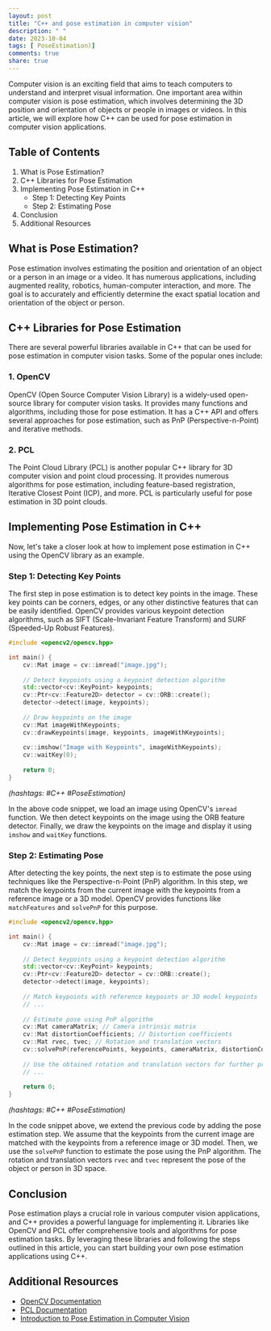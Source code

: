```yaml
---
layout: post
title: "C++ and pose estimation in computer vision"
description: " "
date: 2023-10-04
tags: [ PoseEstimation)]
comments: true
share: true
---
```


Computer vision is an exciting field that aims to teach computers to understand and interpret visual information. One important area within computer vision is pose estimation, which involves determining the 3D position and orientation of objects or people in images or videos. In this article, we will explore how C++ can be used for pose estimation in computer vision applications.

## Table of Contents

1. What is Pose Estimation?
2. C++ Libraries for Pose Estimation
3. Implementing Pose Estimation in C++
   - Step 1: Detecting Key Points
   - Step 2: Estimating Pose
4. Conclusion
5. Additional Resources

## What is Pose Estimation?

Pose estimation involves estimating the position and orientation of an object or a person in an image or a video. It has numerous applications, including augmented reality, robotics, human-computer interaction, and more. The goal is to accurately and efficiently determine the exact spatial location and orientation of the object or person.

## C++ Libraries for Pose Estimation

There are several powerful libraries available in C++ that can be used for pose estimation in computer vision tasks. Some of the popular ones include:

### 1. OpenCV

OpenCV (Open Source Computer Vision Library) is a widely-used open-source library for computer vision tasks. It provides many functions and algorithms, including those for pose estimation. It has a C++ API and offers several approaches for pose estimation, such as PnP (Perspective-n-Point) and iterative methods.

### 2. PCL

The Point Cloud Library (PCL) is another popular C++ library for 3D computer vision and point cloud processing. It provides numerous algorithms for pose estimation, including feature-based registration, Iterative Closest Point (ICP), and more. PCL is particularly useful for pose estimation in 3D point clouds.

## Implementing Pose Estimation in C++

Now, let's take a closer look at how to implement pose estimation in C++ using the OpenCV library as an example.

### Step 1: Detecting Key Points

The first step in pose estimation is to detect key points in the image. These key points can be corners, edges, or any other distinctive features that can be easily identified. OpenCV provides various keypoint detection algorithms, such as SIFT (Scale-Invariant Feature Transform) and SURF (Speeded-Up Robust Features).

```cpp
#include <opencv2/opencv.hpp>

int main() {
    cv::Mat image = cv::imread("image.jpg");
    
    // Detect keypoints using a keypoint detection algorithm
    std::vector<cv::KeyPoint> keypoints;
    cv::Ptr<cv::Feature2D> detector = cv::ORB::create();
    detector->detect(image, keypoints);
    
    // Draw keypoints on the image
    cv::Mat imageWithKeypoints;
    cv::drawKeypoints(image, keypoints, imageWithKeypoints);
    
    cv::imshow("Image with Keypoints", imageWithKeypoints);
    cv::waitKey(0);
    
    return 0;
}
```
*(hashtags: #C++ #PoseEstimation)*

In the above code snippet, we load an image using OpenCV's `imread` function. We then detect keypoints on the image using the ORB feature detector. Finally, we draw the keypoints on the image and display it using `imshow` and `waitKey` functions.

### Step 2: Estimating Pose

After detecting the key points, the next step is to estimate the pose using techniques like the Perspective-n-Point (PnP) algorithm. In this step, we match the keypoints from the current image with the keypoints from a reference image or a 3D model. OpenCV provides functions like `matchFeatures` and `solvePnP` for this purpose.

```cpp
#include <opencv2/opencv.hpp>

int main() {
    cv::Mat image = cv::imread("image.jpg");
    
    // Detect keypoints using a keypoint detection algorithm
    std::vector<cv::KeyPoint> keypoints;
    cv::Ptr<cv::Feature2D> detector = cv::ORB::create();
    detector->detect(image, keypoints);
    
    // Match keypoints with reference keypoints or 3D model keypoints
    // ...
    
    // Estimate pose using PnP algorithm
    cv::Mat cameraMatrix; // Camera intrinsic matrix
    cv::Mat distortionCoefficients; // Distortion coefficients
    cv::Mat rvec, tvec; // Rotation and translation vectors
    cv::solvePnP(referencePoints, keypoints, cameraMatrix, distortionCoefficients, rvec, tvec);
    
    // Use the obtained rotation and translation vectors for further processing
    // ...
    
    return 0;
}
```
*(hashtags: #C++ #PoseEstimation)*

In the code snippet above, we extend the previous code by adding the pose estimation step. We assume that the keypoints from the current image are matched with the keypoints from a reference image or 3D model. Then, we use the `solvePnP` function to estimate the pose using the PnP algorithm. The rotation and translation vectors `rvec` and `tvec` represent the pose of the object or person in 3D space.

## Conclusion

Pose estimation plays a crucial role in various computer vision applications, and C++ provides a powerful language for implementing it. Libraries like OpenCV and PCL offer comprehensive tools and algorithms for pose estimation tasks. By leveraging these libraries and following the steps outlined in this article, you can start building your own pose estimation applications using C++.

## Additional Resources

- [OpenCV Documentation](https://docs.opencv.org/)
- [PCL Documentation](http://pointclouds.org/documentation/)
- [Introduction to Pose Estimation in Computer Vision](https://www.learnopencv.com/introduction-to-pose-estimation-in-computer-vision/)